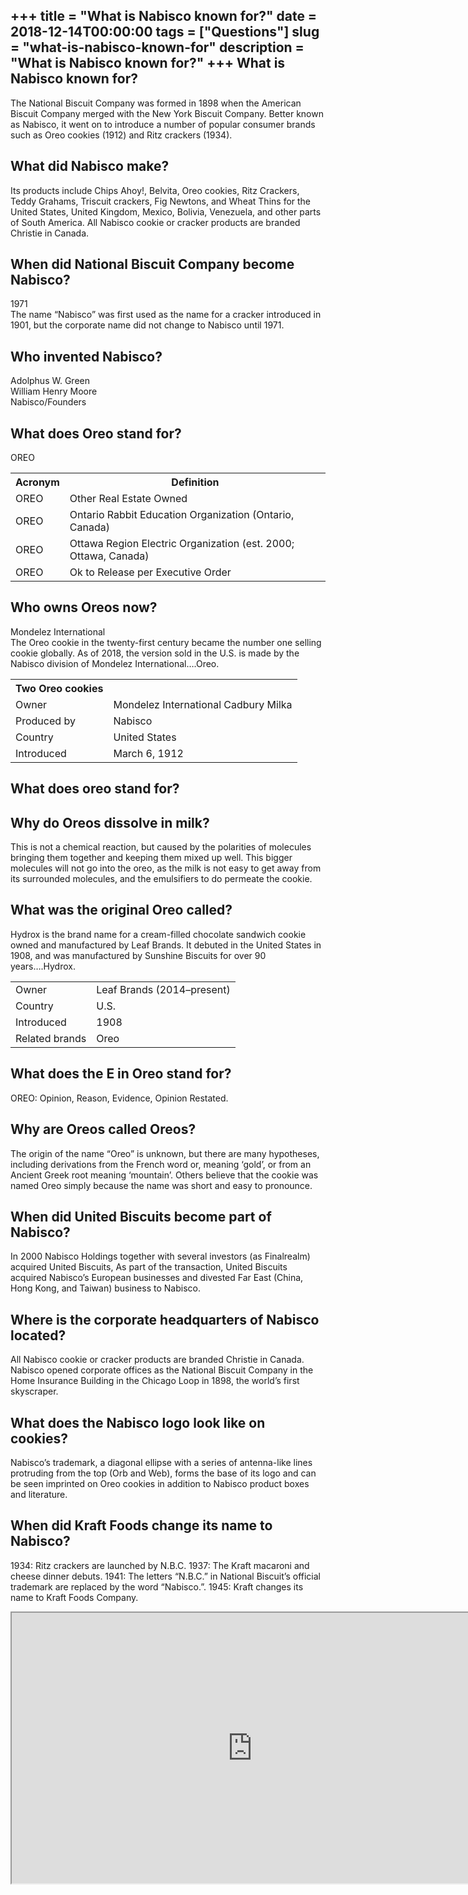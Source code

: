 +++
title = "What is Nabisco known for?"
date = 2018-12-14T00:00:00
tags = ["Questions"]
slug = "what-is-nabisco-known-for"
description = "What is Nabisco known for?"
+++
What is Nabisco known for?
--------------------------

The National Biscuit Company was formed in 1898 when the American Biscuit Company merged with the New York Biscuit Company. Better known as Nabisco, it went on to introduce a number of popular consumer brands such as Oreo cookies (1912) and Ritz crackers (1934).

What did Nabisco make?
----------------------

Its products include Chips Ahoy!, Belvita, Oreo cookies, Ritz Crackers, Teddy Grahams, Triscuit crackers, Fig Newtons, and Wheat Thins for the United States, United Kingdom, Mexico, Bolivia, Venezuela, and other parts of South America. All Nabisco cookie or cracker products are branded Christie in Canada.

When did National Biscuit Company become Nabisco?
-------------------------------------------------

1971  
The name “Nabisco” was first used as the name for a cracker introduced in 1901, but the corporate name did not change to Nabisco until 1971.

Who invented Nabisco?
---------------------

 Adolphus W. Green  
William Henry Moore  
Nabisco/Founders

What does Oreo stand for?
-------------------------

OREO

<table><tr><th>Acronym</th><th>Definition</th></tr><tr><td>OREO</td><td>Other Real Estate Owned</td></tr><tr><td>OREO</td><td>Ontario Rabbit Education Organization (Ontario, Canada)</td></tr><tr><td>OREO</td><td>Ottawa Region Electric Organization (est. 2000; Ottawa, Canada)</td></tr><tr><td>OREO</td><td>Ok to Release per Executive Order</td></tr></table>

Who owns Oreos now?
-------------------

Mondelez International  
The Oreo cookie in the twenty-first century became the number one selling cookie globally. As of 2018, the version sold in the U.S. is made by the Nabisco division of Mondelez International….Oreo.

<table><tr><th>Two Oreo cookies</th></tr><tr><td>Owner</td><td>Mondelez International Cadbury Milka</td></tr><tr><td>Produced by</td><td>Nabisco</td></tr><tr><td>Country</td><td>United States</td></tr><tr><td>Introduced</td><td>March 6, 1912</td></tr></table>

What does oreo stand for?
-------------------------

Why do Oreos dissolve in milk?
------------------------------

This is not a chemical reaction, but caused by the polarities of molecules bringing them together and keeping them mixed up well. This bigger molecules will not go into the oreo, as the milk is not easy to get away from its surrounded molecules, and the emulsifiers to do permeate the cookie.

What was the original Oreo called?
----------------------------------

Hydrox is the brand name for a cream-filled chocolate sandwich cookie owned and manufactured by Leaf Brands. It debuted in the United States in 1908, and was manufactured by Sunshine Biscuits for over 90 years….Hydrox.

<table><tr><td>Owner</td><td>Leaf Brands (2014–present)</td></tr><tr><td>Country</td><td>U.S.</td></tr><tr><td>Introduced</td><td>1908</td></tr><tr><td>Related brands</td><td>Oreo</td></tr></table>

What does the E in Oreo stand for?
----------------------------------

OREO: Opinion, Reason, Evidence, Opinion Restated.

Why are Oreos called Oreos?
---------------------------

The origin of the name “Oreo” is unknown, but there are many hypotheses, including derivations from the French word or, meaning ‘gold’, or from an Ancient Greek root meaning ‘mountain’. Others believe that the cookie was named Oreo simply because the name was short and easy to pronounce.

When did United Biscuits become part of Nabisco?
------------------------------------------------

In 2000 Nabisco Holdings together with several investors (as Finalrealm) acquired United Biscuits, As part of the transaction, United Biscuits acquired Nabisco’s European businesses and divested Far East (China, Hong Kong, and Taiwan) business to Nabisco.

Where is the corporate headquarters of Nabisco located?
-------------------------------------------------------

All Nabisco cookie or cracker products are branded Christie in Canada. Nabisco opened corporate offices as the National Biscuit Company in the Home Insurance Building in the Chicago Loop in 1898, the world’s first skyscraper.

What does the Nabisco logo look like on cookies?
------------------------------------------------

Nabisco’s trademark, a diagonal ellipse with a series of antenna-like lines protruding from the top (Orb and Web), forms the base of its logo and can be seen imprinted on Oreo cookies in addition to Nabisco product boxes and literature.

When did Kraft Foods change its name to Nabisco?
------------------------------------------------

1934: Ritz crackers are launched by N.B.C. 1937: The Kraft macaroni and cheese dinner debuts. 1941: The letters “N.B.C.” in National Biscuit’s official trademark are replaced by the word “Nabisco.”. 1945: Kraft changes its name to Kraft Foods Company.

<iframe allow="accelerometer; autoplay; clipboard-write; encrypted-media; gyroscope; picture-in-picture" allowfullscreen="" class="__youtube_prefs__  epyt-is-override  no-lazyload" data-no-lazy="1" data-origheight="433" data-origwidth="770" data-skipgform_ajax_framebjll="" height="433" id="_ytid_82885" loading="lazy" src="https://www.youtube.com/embed/mtwrzaMjMeg?enablejsapi=1&autoplay=0&cc_load_policy=0&cc_lang_pref=&iv_load_policy=1&loop=0&modestbranding=0&rel=1&fs=1&playsinline=0&autohide=2&theme=dark&color=red&controls=1&" title="YouTube player" width="770"></iframe>